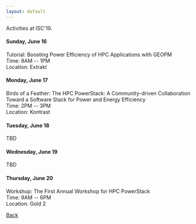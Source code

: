 ```yaml
---
layout: default
---
```

Activities at ISC'19.


<h4>Sunday, June 16</h4>
Tutorial: Boosting Power Efficiency of HPC Applications with GEOPM <br/>
Time: 9AM -- 1PM <br/>
Location: Extrakt <br/>

<h4>Monday, June 17</h4>
Birds of a Feather: The HPC PowerStack: A Community-driven Collaboration Toward a Software Stack for Power and Energy Efficiency <br/>
Time: 2PM -- 3PM <br/>
Location: Kontrast <br/>

<h4>Tuesday, June 18</h4>
TBD <br/>

<h4>Wednesday, June 19</h4>
TBD <br/>

<h4>Thursday, June 20</h4>
Workshop: The First Annual Workshop for HPC PowerStack <br/>
Time: 9AM -- 6PM <br/>
Location: Gold 2 <br/>


[Back](./)
